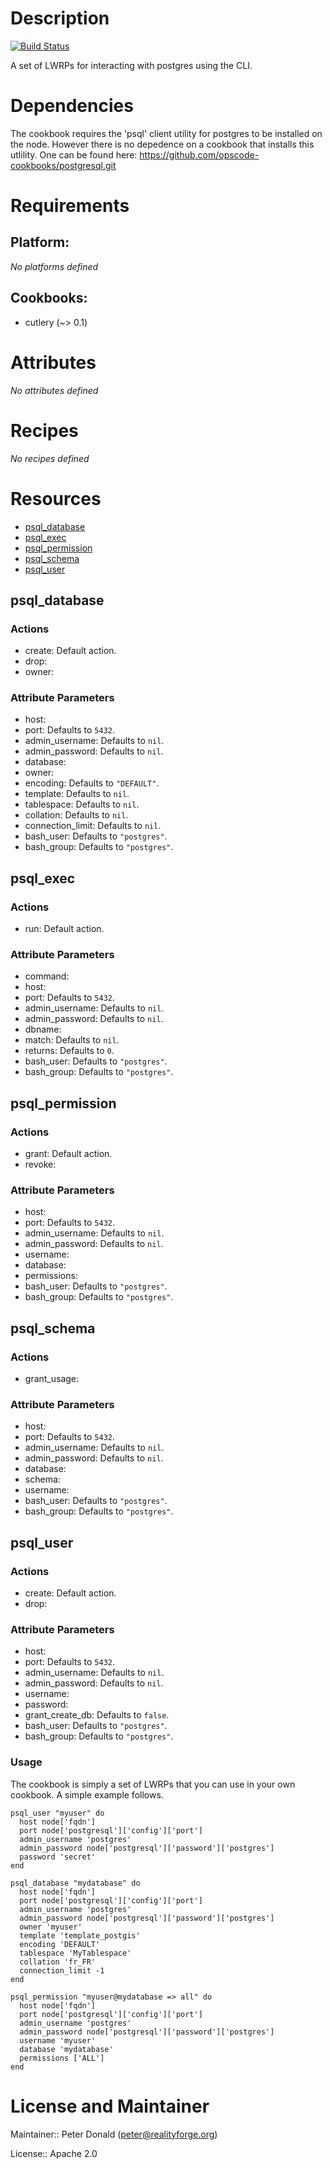 # Description

[![Build Status](https://secure.travis-ci.org/realityforge/chef-psql.png?branch=master)](http://travis-ci.org/realityforge/chef-psql)

A set of LWRPs for interacting with postgres using the CLI.

Dependencies
============

The cookbook requires the 'psql' client utility for postgres to be installed on the node. However there is no depedence on a
cookbook that installs this utlility. One can be found here: https://github.com/opscode-cookbooks/postgresql.git

# Requirements

## Platform:

*No platforms defined*

## Cookbooks:

* cutlery (~> 0.1)

# Attributes

*No attributes defined*

# Recipes

*No recipes defined*

# Resources

* [psql_database](#psql_database)
* [psql_exec](#psql_exec)
* [psql_permission](#psql_permission)
* [psql_schema](#psql_schema)
* [psql_user](#psql_user)

## psql_database

### Actions

- create:  Default action.
- drop: 
- owner: 

### Attribute Parameters

- host: 
- port:  Defaults to <code>5432</code>.
- admin_username:  Defaults to <code>nil</code>.
- admin_password:  Defaults to <code>nil</code>.
- database: 
- owner: 
- encoding:  Defaults to <code>"DEFAULT"</code>.
- template:  Defaults to <code>nil</code>.
- tablespace:  Defaults to <code>nil</code>.
- collation:  Defaults to <code>nil</code>.
- connection_limit:  Defaults to <code>nil</code>.
- bash_user:  Defaults to <code>"postgres"</code>.
- bash_group:  Defaults to <code>"postgres"</code>.

## psql_exec

### Actions

- run:  Default action.

### Attribute Parameters

- command: 
- host: 
- port:  Defaults to <code>5432</code>.
- admin_username:  Defaults to <code>nil</code>.
- admin_password:  Defaults to <code>nil</code>.
- dbname: 
- match:  Defaults to <code>nil</code>.
- returns:  Defaults to <code>0</code>.
- bash_user:  Defaults to <code>"postgres"</code>.
- bash_group:  Defaults to <code>"postgres"</code>.

## psql_permission

### Actions

- grant:  Default action.
- revoke: 

### Attribute Parameters

- host: 
- port:  Defaults to <code>5432</code>.
- admin_username:  Defaults to <code>nil</code>.
- admin_password:  Defaults to <code>nil</code>.
- username: 
- database: 
- permissions: 
- bash_user:  Defaults to <code>"postgres"</code>.
- bash_group:  Defaults to <code>"postgres"</code>.

## psql_schema

### Actions

- grant_usage: 

### Attribute Parameters

- host: 
- port:  Defaults to <code>5432</code>.
- admin_username:  Defaults to <code>nil</code>.
- admin_password:  Defaults to <code>nil</code>.
- database: 
- schema: 
- username: 
- bash_user:  Defaults to <code>"postgres"</code>.
- bash_group:  Defaults to <code>"postgres"</code>.

## psql_user

### Actions

- create:  Default action.
- drop: 

### Attribute Parameters

- host: 
- port:  Defaults to <code>5432</code>.
- admin_username:  Defaults to <code>nil</code>.
- admin_password:  Defaults to <code>nil</code>.
- username: 
- password: 
- grant_create_db:  Defaults to <code>false</code>.
- bash_user:  Defaults to <code>"postgres"</code>.
- bash_group:  Defaults to <code>"postgres"</code>.

### Usage

The cookbook is simply a set of LWRPs that you can use in your own cookbook. A simple example follows.

    psql_user "myuser" do
      host node['fqdn']
      port node['postgresql']['config']['port']
      admin_username 'postgres'
      admin_password node['postgresql']['password']['postgres']
      password 'secret'
    end

    psql_database "mydatabase" do
      host node['fqdn']
      port node['postgresql']['config']['port']
      admin_username 'postgres'
      admin_password node['postgresql']['password']['postgres']
      owner 'myuser'
      template 'template_postgis'
      encoding 'DEFAULT'
      tablespace 'MyTablespace'
      collation 'fr_FR'
      connection_limit -1
    end

    psql_permission "myuser@mydatabase => all" do
      host node['fqdn']
      port node['postgresql']['config']['port']
      admin_username 'postgres'
      admin_password node['postgresql']['password']['postgres']
      username 'myuser'
      database 'mydatabase'
      permissions ['ALL']
    end


# License and Maintainer

Maintainer:: Peter Donald (<peter@realityforge.org>)

License:: Apache 2.0
